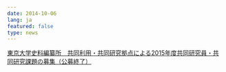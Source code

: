 ```yaml
---
date: 2014-10-06 
lang: ja
featured: false
type: news
---
```

<a href="/collaboration/kyoten/kyoten-koubo_h27.html">東京大学史料編纂所　共同利用・共同研究拠点による2015年度共同研究員・共同研究課題の募集（公募終了）</a>
